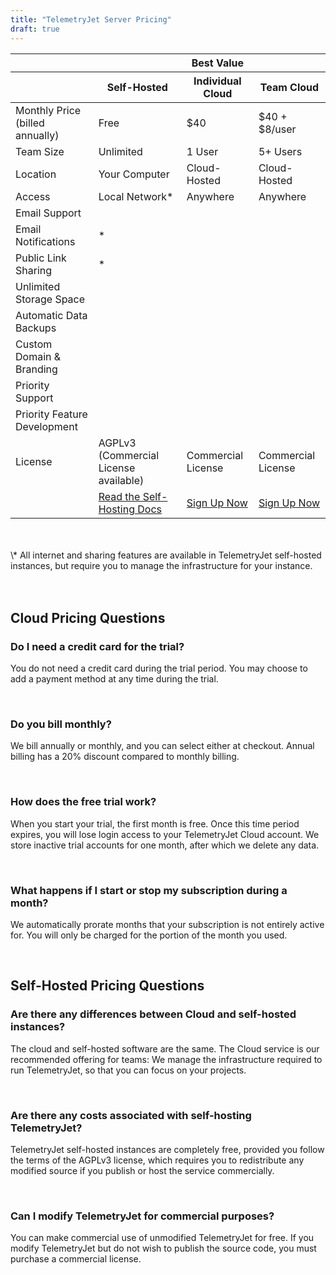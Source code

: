 ```yaml
---
title: "TelemetryJet Server Pricing"
draft: true
---
```


<table class="pricingTable">
<thead>
<tr>
<th class="pricingTableCellNoBg"></th>
<th class="pricingTableCellNoBg"></th>
<th class="pricingTableCellNoBg pricingTableRecommendedCell bp3-dark"><span class="bp3-icon bp3-icon-clean"></span> Best Value</th>
<th class="pricingTableCellNoBg"></th>
</tr>
<tr>
<th class="pricingTableCellNoBg pricingTableTopCell"></th>
<th class="pricingTableCell pricingTableTopLeftCell">Self-Hosted</th>
<th class="pricingTableCell pricingTableTopCell pricingTableRecommendedItem">Individual Cloud</th>
<th class="pricingTableCell pricingTableTopRightCell">Team Cloud</th>
</tr>
</thead>
<tbody>
<tr>
<td class="pricingTableCellDark">Monthly Price<br/> (billed annually)</td>
<td class="pricingTableCell pricingTablePriceCell">Free</td>
<td class="pricingTableCell pricingTablePriceCell pricingTableRecommendedItem">$40</td>
<td class="pricingTableCell pricingTablePriceCell">$40 + $8/user</td>
</tr>
<tr>
<td class="pricingTableCellDark">Team Size</td>
<td class="pricingTableCell">Unlimited</td>
<td class="pricingTableCell pricingTableRecommendedItem">1 User</td>
<td class="pricingTableCell">5+ Users</td>
</tr>
<tr>
<td class="pricingTableCellDark">Location</td>
<td class="pricingTableCell">Your Computer</td>
<td class="pricingTableCell pricingTableRecommendedItem">Cloud-Hosted</td>
<td class="pricingTableCell">Cloud-Hosted</td>
</tr>
<tr>
<td class="pricingTableCellDark">Access</td>
<td class="pricingTableCell">Local Network*</td>
<td class="pricingTableCell pricingTableRecommendedItem">Anywhere</td>
<td class="pricingTableCell">Anywhere</td>
</tr>
<tr>
<td class="pricingTableCellDark">Email Support</td>
<td class="pricingTableCell"><span class="bp3-icon bp3-icon-tick bp3-intent-success"></span></td>
<td class="pricingTableCell pricingTableRecommendedItem bp3-dark"><span class="bp3-icon bp3-icon-tick bp3-intent-success"></span></td>
<td class="pricingTableCell"><span class="bp3-icon bp3-icon-tick bp3-intent-success"></span></td>
</tr>
<tr>
<td class="pricingTableCellDark">Email Notifications</td>
<td class="pricingTableCell">*</td>
<td class="pricingTableCell pricingTableRecommendedItem bp3-dark"><span class="bp3-icon bp3-icon-tick bp3-intent-success"></span></td>
<td class="pricingTableCell"><span class="bp3-icon bp3-icon-tick bp3-intent-success"></span></td>
</tr>
<tr>
<td class="pricingTableCellDark">Public Link Sharing</td>
<td class="pricingTableCell">*</td>
<td class="pricingTableCell pricingTableRecommendedItem bp3-dark"><span class="bp3-icon bp3-icon-tick bp3-intent-success"></span></td>
<td class="pricingTableCell"><span class="bp3-icon bp3-icon-tick bp3-intent-success"></span></td>
</tr>
<tr>
<td class="pricingTableCellDark">Unlimited Storage Space</td>
<td class="pricingTableCell"></td>
<td class="pricingTableCell pricingTableRecommendedItem bp3-dark"><span class="bp3-icon bp3-icon-tick bp3-intent-success"></span></td>
<td class="pricingTableCell"><span class="bp3-icon bp3-icon-tick bp3-intent-success"></span></td>
</tr>
<tr>
<td class="pricingTableCellDark">Automatic Data Backups</td>
<td class="pricingTableCell"></td>
<td class="pricingTableCell pricingTableRecommendedItem bp3-dark"><span class="bp3-icon bp3-icon-tick bp3-intent-success"></span></td>
<td class="pricingTableCell"><span class="bp3-icon bp3-icon-tick bp3-intent-success"></span></td>
</tr>
<tr>
<td class="pricingTableCellDark">Custom Domain & Branding</td>
<td class="pricingTableCell"></td>
<td class="pricingTableCell pricingTableRecommendedItem bp3-dark"></td>
<td class="pricingTableCell"><span class="bp3-icon bp3-icon-tick bp3-intent-success"></span></td>
</tr>
<tr>
<td class="pricingTableCellDark">Priority Support</td>
<td class="pricingTableCell"></td>
<td class="pricingTableCell pricingTableRecommendedItem bp3-dark"></td>
<td class="pricingTableCell"><span class="bp3-icon bp3-icon-tick bp3-intent-success"></span></td>
</tr>
<tr>
<td class="pricingTableCellDark">Priority Feature Development</td>
<td class="pricingTableCell"></td>
<td class="pricingTableCell pricingTableRecommendedItem bp3-dark"></td>
<td class="pricingTableCell"><span class="bp3-icon bp3-icon-tick bp3-intent-success"></span></td>
</tr>
<tr>
<td class="pricingTableCellDark">License</td>
<td class="pricingTableCell">AGPLv3 (Commercial License available)</td>
<td class="pricingTableCell pricingTableRecommendedItem bp3-dark">Commercial License</td>
<td class="pricingTableCell">Commercial License</td>
</tr>
<tr>
<td class="pricingTableCellNoBg"></td>
<td class="pricingTableCell pricingTableBottomLeftCell"><a href="https://docs.telemetryjet.com/">Read the Self-Hosting Docs</a></td>
<td class="pricingTableCell pricingTableRecommendedItem"><a href="https://app.telemetryjet.com/account/register/">Sign Up Now</a></td>
<td class="pricingTableCell pricingTableBottomRightCell"><a href="https://app.telemetryjet.com/account/register/">Sign Up Now</a></td>
</tr>
</tbody>
</table>

<br />
<br />
\* All internet and sharing features are available in TelemetryJet self-hosted instances, but require you to manage the infrastructure for your instance.
<br />
<br />
<br />


## Cloud Pricing Questions

<div class="row">
    <div class="col-xs-12 col-md-6">
        <h3>Do I need a credit card for the trial?</h3>
    </div>
    <div class="col-xs-12 col-md-6">
        <p>You do not need a credit card during the trial period. You may choose to add a payment method at any time 
        during the trial.</p>
    </div>
</div><br />
<div class="row">
    <div class="col-xs-12 col-md-6">
        <h3>Do you bill monthly?</h3>
    </div>
    <div class="col-xs-12 col-md-6">
        <p>We bill annually or monthly, and you can select either at checkout. Annual billing has a 20% discount compared to monthly billing.</p>
    </div>
</div><br />
<div class="row">
    <div class="col-xs-12 col-md-6">
        <h3>How does the free trial work?</h3>
    </div>
    <div class="col-xs-12 col-md-6">
        <p>When you start your trial, the first month is free. Once this time period expires, you will lose login
        access to your TelemetryJet Cloud account. We store inactive trial accounts for one month, after which we delete any data.</p>
    </div>
</div><br />
<div class="row">
    <div class="col-xs-12 col-md-6">
        <h3>What happens if I start or stop my subscription during a month?</h3>
    </div>
    <div class="col-xs-12 col-md-6">
        <p>We automatically prorate months that your subscription is not entirely active for. You
        will only be charged for the portion of the month you used.</p>
    </div>
</div><br />

## Self-Hosted Pricing Questions

<div class="row">
    <div class="col-xs-12 col-md-6">
        <h3>Are there any differences between Cloud and self-hosted instances?</h3>
    </div>
    <div class="col-xs-12 col-md-6">
        <p>The cloud and self-hosted software are the same. The Cloud service is our recommended offering for teams: We manage the infrastructure required to run TelemetryJet, so that you can focus on your projects.
        </p>
    </div>
</div><br />
<div class="row">
    <div class="col-xs-12 col-md-6">
        <h3>Are there any costs associated with self-hosting TelemetryJet?</h3>
    </div>
    <div class="col-xs-12 col-md-6">
        <p>TelemetryJet self-hosted instances are completely free, provided you follow the terms 
        of the AGPLv3 license, which requires you to redistribute any modified source if you publish or host the service commercially.</p>
    </div>
</div><br />
<div class="row">
    <div class="col-xs-12 col-md-6">
        <h3>Can I modify TelemetryJet for commercial purposes?</h3>
    </div>
    <div class="col-xs-12 col-md-6">
        <p>You can make commercial use of unmodified TelemetryJet for free. If you modify TelemetryJet but do not wish to publish the source code, you must purchase a commercial license.</p>
    </div>
</div><br />